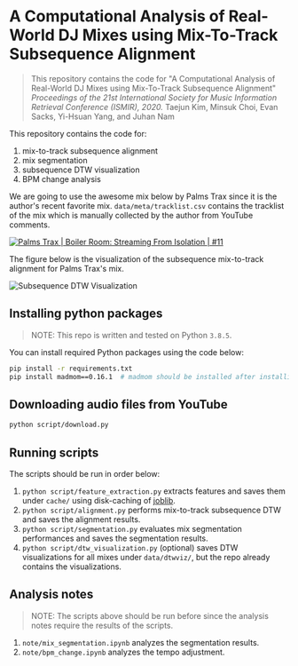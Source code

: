 # A Computational Analysis of Real-World DJ Mixes using Mix-To-Track Subsequence Alignment
> This repository contains the code for "A Computational Analysis of Real-World DJ Mixes using Mix-To-Track Subsequence Alignment"
> *Proceedings of the 21st International Society for Music Information Retrieval Conference (ISMIR), 2020.*
> Taejun Kim, Minsuk Choi, Evan Sacks, Yi-Hsuan Yang, and Juhan Nam

This repository contains the code for:
1) mix-to-track subsequence alignment
2) mix segmentation
3) subsequence DTW visualization
4) BPM change analysis

We are going to use the awesome mix below by Palms Trax since it is the author's recent favorite mix.
`data/meta/tracklist.csv` contains the tracklist of the mix which is manually collected by the author from YouTube comments.

[![Palms Trax | Boiler Room: Streaming From Isolation | #11](https://img.youtube.com/vi/cPo-qzbGLqE/0.jpg)](https://www.youtube.com/watch?v=cPo-qzbGLqE)

The figure below is the visualization of the subsequence mix-to-track alignment for Palms Trax's mix.

![Subsequence DTW Visualization](img/dtwviz.png?raw=true "Subsequence DTW Visualization")

## Installing python packages
> NOTE: This repo is written and tested on Python `3.8.5`.

You can install required Python packages using the code below: 
```sh
pip install -r requirements.txt
pip install madmom==0.16.1  # madmom should be installed after installing cython
```


## Downloading audio files from YouTube
```sh
python script/download.py
```

## Running scripts
The scripts should be run in order below:
1. `python script/feature_extraction.py` extracts features and saves them under `cache/` using disk-caching of [joblib](https://joblib.readthedocs.io/).
2. `python script/alignment.py` performs mix-to-track subsequence DTW and saves the alignment results.
3. `python script/segmentation.py` evaluates mix segmentation performances and saves the segmentation results.
4. `python script/dtw_visualization.py` (optional) saves DTW visualizations for all mixes under `data/dtwviz/`, but the repo already contains the visualizations.



## Analysis notes
> NOTE: The scripts above should be run before since the analysis notes require the results of the scripts.
1. `note/mix_segmentation.ipynb` analyzes the segmentation results.
2. `note/bpm_change.ipynb` analyzes the tempo adjustment.
